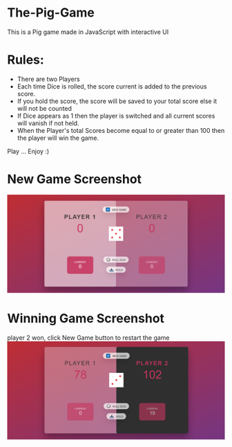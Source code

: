 # The-Pig-Game
This is a Pig game made in JavaScript with interactive UI <br>
# Rules:
- There are two Players 
- Each time Dice is rolled, the score current is added to the previous score. 
- If you hold the score, the score will be saved to your total score else it will not be counted
- If Dice appears as 1 then the player is switched and all current scores will vanish if not held.
- When the Player's total Scores become equal to or greater than 100 then the player will win the game.

Play ... Enjoy :)

# New Game Screenshot
<img src= "./Start.PNG">

# Winning Game Screenshot
player 2 won, click New Game button to restart the game
<img src= "won.PNG">

